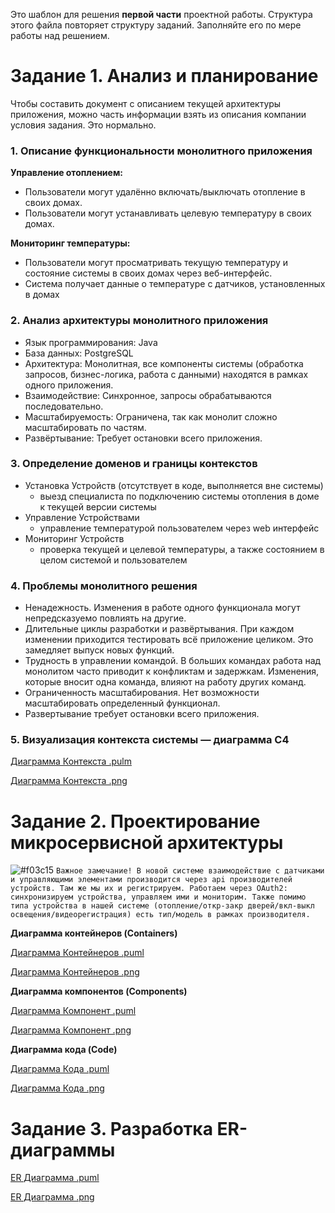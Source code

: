 Это шаблон для решения **первой части** проектной работы. Структура этого файла повторяет структуру заданий. Заполняйте его по мере работы над решением.

# Задание 1. Анализ и планирование

Чтобы составить документ с описанием текущей архитектуры приложения, можно часть информации взять из описания компании условия задания. Это нормально.

### 1. Описание функциональности монолитного приложения

**Управление отоплением:**

- Пользователи могут удалённо включать/выключать отопление в своих домах.
- Пользователи могут устанавливать целевую температуру в своих домах.

**Мониторинг температуры:**

- Пользователи могут просматривать текущую температуру и состояние системы в своих домах через веб-интерфейс.
- Система получает данные о температуре с датчиков, установленных в домах

### 2. Анализ архитектуры монолитного приложения

- Язык программирования: Java
- База данных: PostgreSQL
- Архитектура: Монолитная, все компоненты системы (обработка запросов, бизнес-логика, работа с данными) находятся в рамках одного приложения.
- Взаимодействие: Синхронное, запросы обрабатываются последовательно.
- Масштабируемость: Ограничена, так как монолит сложно масштабировать по частям.
- Развёртывание: Требует остановки всего приложения.

### 3. Определение доменов и границы контекстов

- Установка Устройств (отсутствует в коде, выполняется вне системы)
  - выезд специалиста по подключению системы отопления в доме к текущей версии системы
- Управление Устройствами
  - управление температурой пользователем через web интерфейс
- Мониторинг Устройств
  - проверка текущей и целевой температуры, а также состоянием в целом системой и пользователем

### **4. Проблемы монолитного решения**

- Ненадежность. Изменения в работе одного функционала могут непредсказуемо повлиять на другие.
- Длительные циклы разработки и развёртывания. При каждом изменении приходится тестировать всё приложение целиком. Это замедляет выпуск новых функций.
- Трудность в управлении командой. В больших командах работа над монолитом часто приводит к конфликтам и задержкам. Изменения, которые вносит одна команда, влияют на работу других команд.
- Ограниченность масштабирования. Нет возможности масштабировать определенный функционал.
- Развертывание требует остановки всего приложения. 

### 5. Визуализация контекста системы — диаграмма С4

[Диаграмма Контекста .pulm](./smart-home-monolith/docs/Context.puml)

[Диаграмма Контекста .png](./smart-home-monolith/docs/Context-Smart_home_Context_Diagram.png)

# Задание 2. Проектирование микросервисной архитектуры

![#f03c15](https://placehold.co/15x15/f03c15/f03c15.png) `Важное замечание! В новой системе взаимодействие с датчиками и управляющими элементами производится через api производителей устройств. Там же мы их и регистрируем. Работаем через OAuth2: синхронизируем устройства, управляем ими и мониторим. Также помимо типа устройства в нашей системе (отопление/откр-закр дверей/вкл-выкл освещения/видеорегистрация) есть тип/модель в рамках производителя.`

**Диаграмма контейнеров (Containers)**

[Диаграмма Контейнеров .puml](./smart-home-monolith/docs/Container.puml)

[Диаграмма Контейнеров .png](./smart-home-monolith/docs/Container-Smart_home_Container_Diagram.png)

**Диаграмма компонентов (Components)**

[Диаграмма Компонент .puml](./smart-home-monolith/docs/Component.puml)

[Диаграмма Компонент .png](./smart-home-monolith/docs/Component-Smart_home_Component_Diagram.png)

**Диаграмма кода (Code)**

[Диаграмма Кода .puml](./smart-home-monolith/docs/Code.puml)

[Диаграмма Кода .png](./smart-home-monolith/docs/Code-Smart_home_DeviceServiceLayer_Code_Diagram.png)

# Задание 3. Разработка ER-диаграммы
[ER Диаграмма .puml](./smart-home-monolith/docs/ER.puml)

[ER Диаграмма .png](./smart-home-monolith/docs/ER-Smart_home_ER_Diagram.png)
